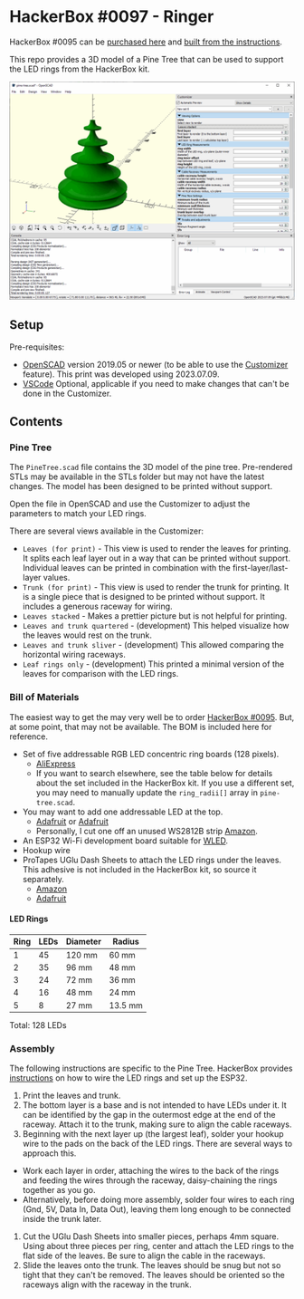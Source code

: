# HackerBox #0097 - Ringer

HackerBox #0095 can be [purchased here](https://hackerboxes.com/collections/past-hackerboxes/products/hackerbox-0097-ringer) and [built from the instructions](https://www.instructables.com/HackerBox-0097-Ringer/).

This repo provides a 3D model of a Pine Tree that can be used to support the LED rings from the HackerBox kit.

![Pine Tree viewable in OpenSCAD](images/pine-tree-openscad.png)

## Setup

Pre-requisites:
* [OpenSCAD](https://openscad.org/downloads.html#snapshots) version 2019.05 or newer (to be able to use the [Customizer](https://en.wikibooks.org/wiki/OpenSCAD_User_Manual/Customizer) feature). This print was developed using 2023.07.09.
* [VSCode](https://code.visualstudio.com/download) Optional, applicable if you need to make changes that can't be done in the Customizer.

## Contents

### Pine Tree

The `PineTree.scad` file contains the 3D model of the pine tree. Pre-rendered STLs may be available in the STLs folder but may not have the latest changes. The model has been designed to be printed without support.

Open the file in OpenSCAD and use the Customizer to adjust the parameters to match your LED rings.

There are several views available in the Customizer:
* `Leaves (for print)` - This view is used to render the leaves for printing. It splits each leaf layer out in a way that can be printed without support. Individual leaves can be printed in combination with the first-layer/last-layer values.
* `Trunk (for print)` - This view is used to render the trunk for printing. It is a single piece that is designed to be printed without support. It includes a generous raceway for wiring.
* `Leaves stacked` - Makes a prettier picture but is not helpful for printing.
* `Leaves and trunk quartered` - (development) This helped visualize how the leaves would rest on the trunk.
* `Leaves and trunk sliver` - (development) This allowed comparing the horizontal wiring raceways.
* `Leaf rings only` - (development) This printed a minimal version of the leaves for comparison with the LED rings.

### Bill of Materials

The easiest way to get the may very well be to order [HackerBox #0095](https://hackerboxes.com/collections/past-hackerboxes/products/hackerbox-0097-ringer). But, at some point, that may not be available. The BOM is included here for reference.

* Set of five addressable RGB LED concentric ring boards (128 pixels). 
  * [AliExpress](https://www.aliexpress.us/item/3256803493397431.html)
  * If you want to search elsewhere, see the table below for details about the set included in the HackerBox kit. If you use a different set, you may need to manually update the `ring_radii[]` array in `pine-tree.scad`.
* You may want to add one addressable LED at the top.
  * [Adafruit](https://www.adafruit.com/product/1655) or [Adafruit](https://www.adafruit.com/product/2424)
  * Personally, I cut one off an unused WS2812B strip [Amazon](https://www.amazon.com/LOAMLIN-WS2812B-Individually-Addressable-Waterproof/dp/B0956C7KFR).
* An ESP32 Wi-Fi development board suitable for [WLED](https://kno.wled.ge/).
* Hookup wire
* ProTapes UGlu Dash Sheets to attach the LED rings under the leaves. This adhesive is not included in the HackerBox kit, so source it separately.
  * [Amazon](https://www.amazon.com/ProTapes-306UGLU600-UGlu-Dash-Sheets/dp/B06XCCRPRY)
  * [Adafruit](https://www.adafruit.com/product/2424)

#### LED Rings

| Ring | LEDs | Diameter | Radius  |
|------|------|----------|---------|
| 1    | 45   |   120 mm | 60 mm   |
| 2    | 35   |    96 mm | 48 mm   |
| 3    | 24   |    72 mm | 36 mm   |
| 4    | 16   |    48 mm | 24 mm   |
| 5    | 8    |    27 mm | 13.5 mm |

Total: 128 LEDs

### Assembly

The following instructions are specific to the Pine Tree. HackerBox provides [instructions](https://www.instructables.com/HackerBox-0097-Ringer/) on how to wire the LED rings and set up the ESP32.

1. Print the leaves and trunk.
1. The bottom layer is a base and is not intended to have LEDs under it. It can be identified by the gap in the outermost edge at the end of the raceway. Attach it to the trunk, making sure to align the cable raceways.
1. Beginning with the next layer up (the largest leaf), solder your hookup wire to the pads on the back of the LED rings. There are several ways to approach this.
  * Work each layer in order, attaching the wires to the back of the rings and feeding the wires through the raceway, daisy-chaining the rings together as you go.
  * Alternatively, before doing more assembly, solder four wires to each ring (Gnd, 5V, Data In, Data Out), leaving them long enough to be connected inside the trunk later.
1. Cut the UGlu Dash Sheets into smaller pieces, perhaps 4mm square. Using about three pieces per ring, center and attach the LED rings to the flat side of the leaves. Be sure to align the cable in the raceways.
1. Slide the leaves onto the trunk. The leaves should be snug but not so tight that they can't be removed. The leaves should be oriented so the raceways align with the raceway in the trunk.

